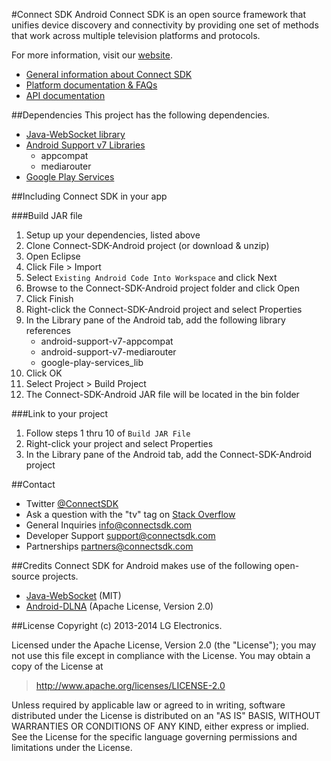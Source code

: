 #Connect SDK Android
Connect SDK is an open source framework that unifies device discovery and connectivity by providing one set of methods that work across multiple television platforms and protocols.

For more information, visit our [website](http://www.connectsdk.com/).

* [General information about Connect SDK](http://www.connectsdk.com/discover/)
* [Platform documentation & FAQs](http://www.connectsdk.com/docs/android/)
* [API documentation](http://www.connectsdk.com/apis/android/)

##Dependencies
This project has the following dependencies.
* [Java-WebSocket library](https://github.com/TooTallNate/Java-WebSocket)
* [Android Support v7 Libraries](https://developer.android.com/tools/support-library/setup.html)
  - appcompat
  - mediarouter
* [Google Play Services](http://developer.android.com/google/play-services/setup.html)

##Including Connect SDK in your app

###Build JAR file
1. Setup up your dependencies, listed above
2. Clone Connect-SDK-Android project (or download & unzip)
3. Open Eclipse
4. Click File > Import
5. Select `Existing Android Code Into Workspace` and click Next
6. Browse to the Connect-SDK-Android project folder and click Open
7. Click Finish
8. Right-click the Connect-SDK-Android project and select Properties
9. In the Library pane of the Android tab, add the following library references
   - android-support-v7-appcompat
   - android-support-v7-mediarouter
   - google-play-services_lib
10. Click OK
11. Select Project > Build Project
12. The Connect-SDK-Android JAR file will be located in the bin folder

###Link to your project
1. Follow steps 1 thru 10 of `Build JAR File`
2. Right-click your project and select Properties
3. In the Library pane of the Android tab, add the Connect-SDK-Android project

##Contact
* Twitter [@ConnectSDK](https://www.twitter.com/ConnectSDK)
* Ask a question with the "tv" tag on [Stack Overflow](http://stackoverflow.com/tags/tv)
* General Inquiries info@connectsdk.com
* Developer Support support@connectsdk.com
* Partnerships partners@connectsdk.com

##Credits
Connect SDK for Android makes use of the following open-source projects.

* [Java-WebSocket](https://github.com/TooTallNate/Java-WebSocket) (MIT)
* [Android-DLNA](https://code.google.com/p/android-dlna/) (Apache License, Version 2.0)

##License
Copyright (c) 2013-2014 LG Electronics.

Licensed under the Apache License, Version 2.0 (the "License");
you may not use this file except in compliance with the License.
You may obtain a copy of the License at

> http://www.apache.org/licenses/LICENSE-2.0

Unless required by applicable law or agreed to in writing, software
distributed under the License is distributed on an "AS IS" BASIS,
WITHOUT WARRANTIES OR CONDITIONS OF ANY KIND, either express or implied.
See the License for the specific language governing permissions and
limitations under the License.
